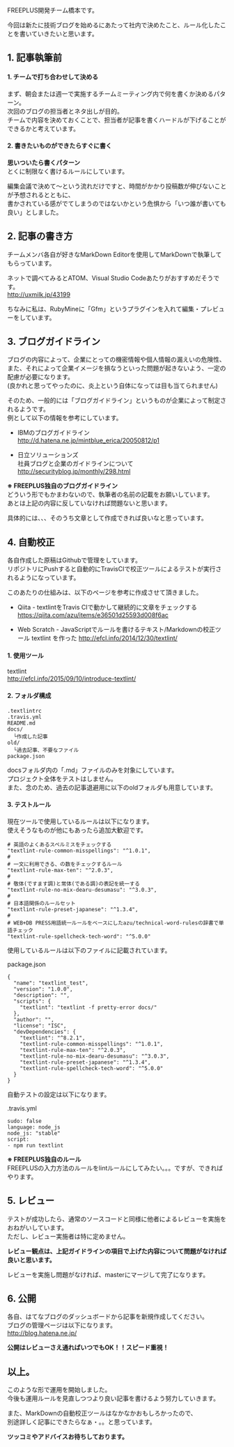 FREEPLUS開発チーム橋本です。

今回は新たに技術ブログを始めるにあたって社内で決めたこと、ルール化したことを書いていきたいと思います。  


## 1. 記事執筆前  

#### 1. チームで打ち合わせして決める  
まず、朝会または週一で実施するチームミーティング内で何を書くか決めるパターン。  
次回のブログの担当者とネタ出しが目的。  
チームで内容を決めておくことで、担当者が記事を書くハードルが下げることができるかと考えています。  

#### 2. 書きたいものができたらすぐに書く  
**思いついたら書くパターン**  
とくに制限なく書けるルールにしています。  

編集会議で決めて〜という流れだけですと、時間がかかり投稿数が伸びないことが予想されるとともに、  
書かされている感がでてしまうのではないかという危惧から「いつ誰が書いても良い」としました。  

## 2. 記事の書き方  
チームメンバ各自が好きなMarkDown Editorを使用してMarkDownで執筆してもらっています。  

ネットで調べてみるとATOM、Visual Studio Codeあたりがおすすめだそうです。  
http://uxmilk.jp/43199  

ちなみに私は、RubyMineに「Gfm」というプラグインを入れて編集・プレビューをしています。  

## 3. ブログガイドライン  
ブログの内容によって、企業にとっての機密情報や個人情報の漏えいの危険性、  
また、それによって企業イメージを損なうといった問題が起きないよう、一定の配慮が必要になります。  
(良かれと思ってやったのに、炎上という自体になっては目も当てられません)

そのため、一般的には「ブログガイドライン」というものが企業によって制定されるようです。  
例として以下の情報を参考にしています。  

- IBMのブログガイドライン  
http://d.hatena.ne.jp/mintblue_erica/20050812/p1  

- 日立ソリューションズ  
社員ブログと企業のガイドラインについて  
http://securityblog.jp/monthly/298.html  

**※ FREEPLUS独自のブログガイドライン**   
どういう形でもかまわないので、執筆者の名前の記載をお願いしています。  
あとは上記の内容に反していなければ問題ないと思います。    

具体的には、、、そのうち文章として作成できれば良いなと思っています。  

## 4. 自動校正  
各自作成した原稿はGithubで管理をしています。  
リポジトリにPushすると自動的にTravisCIで校正ツールによるテストが実行されるようになっています。  

このあたりの仕組みは、以下のページを参考に作成させて頂きました。

- Qiita - textlintをTravis CIで動かして継続的に文章をチェックする
https://qiita.com/azu/items/e36501d25593d008f6ac  

- Web Scratch - JavaScriptでルールを書けるテキスト/Markdownの校正ツール textlint を作った
http://efcl.info/2014/12/30/textlint/  

#### 1. 使用ツール  
textlint  
http://efcl.info/2015/09/10/introduce-textlint/  

#### 2. フォルダ構成  
  ````
  .textlintrc  
  .travis.yml  
  README.md  
  docs/  
    └作成した記事  
  old/  
    └過去記事、不要なファイル  
  package.json  
  ````
  docsフォルダ内の「.md」ファイルのみを対象にしています。  
  プロジェクト全体をテストはしません。  
  また、念のため、過去の記事退避用に以下のoldフォルダも用意しています。  

#### 3. テストルール  
現在ツールで使用しているルールは以下になります。  
使えそうなものが他にもあったら追加大歓迎です。  

````
# 英語のよくあるスペルミスをチェックする  
"textlint-rule-common-misspellings": "^1.0.1",  
#
# 一文に利用できる、の数をチェックするルール  
"textlint-rule-max-ten": "^2.0.3",  
#
# 敬体(ですます調)と常体(である調)の表記を統一する  
"textlint-rule-no-mix-dearu-desumasu": "^3.0.3",  
#
# 日本語関係のルールセット  
"textlint-rule-preset-japanese": "^1.3.4",  
#
# WEB+DB PRESS用語統一ルールをベースにしたazu/technical-word-rulesの辞書で単語チェック  
"textlint-rule-spellcheck-tech-word": "^5.0.0"  
````

使用しているルールは以下のファイルに記載されています。  

package.json  
````
{
  "name": "textlint_test",  
  "version": "1.0.0",  
  "description": "",  
  "scripts": {  
    "textlint": "textlint -f pretty-error docs/"  
  },  
  "author": "",  
  "license": "ISC",  
  "devDependencies": {  
    "textlint": "^8.2.1",  
    "textlint-rule-common-misspellings": "^1.0.1",  
    "textlint-rule-max-ten": "^2.0.3",  
    "textlint-rule-no-mix-dearu-desumasu": "^3.0.3",  
    "textlint-rule-preset-japanese": "^1.3.4",  
    "textlint-rule-spellcheck-tech-word": "^5.0.0"  
  }  
}  
````

自動テストの設定は以下になります。  

.travis.yml  
````
sudo: false  
language: node_js  
node_js: "stable"  
script:  
- npm run textlint  
````


**※ FREEPLUS独自のルール**    
FREEPLUSの入力方法のルールをlintルールにしてみたい。。。ですが、できればやります。  

## 5. レビュー  
テストが成功したら、通常のソースコードと同様に他者によるレビューを実施をおねがいしています。    
ただし、レビュー実施者は特に定めません。  

**レビュー観点は、上記ガイドラインの項目で上げた内容について問題がなければ良いと思います。**  

レビューを実施し問題がなければ、masterにマージして完了になります。  


## 6. 公開  
各自、はてなブログのダッシュボードから記事を新規作成してください。  
ブログの管理ページは以下になります。  
http://blog.hatena.ne.jp/  

**公開はレビューさえ通ればいつでもOK！！スピード重視！**  

## 以上。  
このような形で運用を開始しました。  
今後も運用ルールを見直しつつより良い記事を書けるよう努力していきます。  

また、MarkDownの自動校正ツールはなかなかおもしろかったので、  
別途詳しく記事にできたらなぁ・。。と思っています。

**ツッコミやアドバイスお待ちしております。**  



